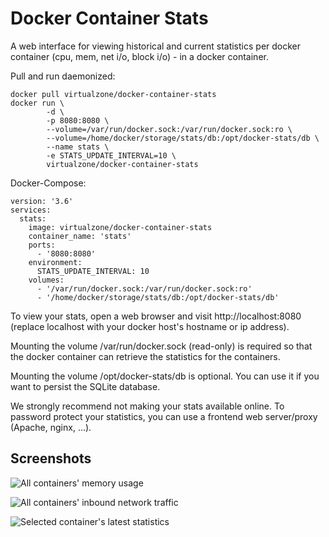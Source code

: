 # Docker Container Stats
A web interface for viewing historical and current statistics per docker container (cpu, mem, net i/o, block i/o) - in a docker container.

Pull and run daemonized:
```
docker pull virtualzone/docker-container-stats
docker run \
        -d \
        -p 8080:8080 \
        --volume=/var/run/docker.sock:/var/run/docker.sock:ro \
        --volume=/home/docker/storage/stats/db:/opt/docker-stats/db \
        --name stats \
        -e STATS_UPDATE_INTERVAL=10 \
        virtualzone/docker-container-stats
```

Docker-Compose:

```
version: '3.6'
services:
  stats:
    image: virtualzone/docker-container-stats
    container_name: 'stats'
    ports:
      - '8080:8080'
    environment:
      STATS_UPDATE_INTERVAL: 10
    volumes:
      - '/var/run/docker.sock:/var/run/docker.sock:ro'
      - '/home/docker/storage/stats/db:/opt/docker-stats/db'
```


To view your stats, open a web browser and visit http://localhost:8080 (replace localhost with your docker host's hostname or ip address).

Mounting the volume /var/run/docker.sock (read-only) is required so that the docker container can retrieve the statistics for the containers.

Mounting the volume /opt/docker-stats/db is optional. You can use it if you want to persist the SQLite database.

We strongly recommend not making your stats available online. To password protect your statistics, you can use a frontend web server/proxy (Apache, nginx, ...).

## Screenshots
![All containers' memory usage](https://raw.githubusercontent.com/virtualzone/docker-container-stats/master/img/all-containers-mem.png)

![All containers' inbound network traffic](https://raw.githubusercontent.com/virtualzone/docker-container-stats/master/img/all-containers-net.png)

![Selected container's latest statistics](https://raw.githubusercontent.com/virtualzone/docker-container-stats/master/img/selected-container.png)
